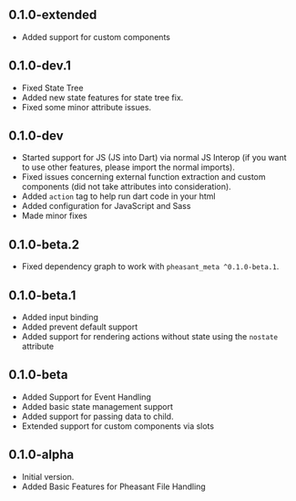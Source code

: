 ## 0.1.0-extended
- Added support for custom components

## 0.1.0-dev.1
- Fixed State Tree 
- Added new state features for state tree fix.
- Fixed some minor attribute issues.

## 0.1.0-dev
- Started support for JS (JS into Dart) via normal JS Interop (if you want to use other features, please import the normal imports).
- Fixed issues concerning external function extraction and custom components (did not take attributes into consideration).
- Added `action` tag to help run dart code in your html
- Added configuration for JavaScript and Sass
- Made minor fixes

## 0.1.0-beta.2
- Fixed dependency graph to work with `pheasant_meta ^0.1.0-beta.1`.

## 0.1.0-beta.1
- Added input binding
- Added prevent default support
- Added support for rendering actions without state using the `nostate` attribute

## 0.1.0-beta
- Added Support for Event Handling
- Added basic state management support
- Added support for passing data to child.
- Extended support for custom components via slots

## 0.1.0-alpha

- Initial version.
- Added Basic Features for Pheasant File Handling